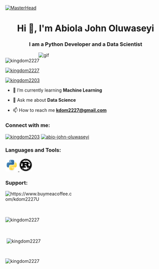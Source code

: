 [![MasterHead](https://twitter.com/kingdom2203/header_photo)](https://rishavchanda.io)
<h1 align="center">Hi 👋, I'm Abiola John Oluwaseyi</h1>
<h3 align="center">I am a Python Developer and a Data Scientist</h3>
<img align="right" alt="gif" width="400" src="https://images.squarespacecdn.com/content/v1/5769fc401b631bab1addb2ab/1541580611624-TE64QGKRJG8SWAIUS7NS/coding-freak.gif" />


<p align="left"> <img src="https://komarev.com/ghpvc/?username=kingdom2227&label=Profile%20views&color=0e75b6&style=flat" alt="kingdom2227" /> </p>

<p align="left"> <a href="https://github.com/ryo-ma/github-profile-trophy"><img src="https://github-profile-trophy.vercel.app/?username=kingdom2227" alt="kingdom2227" /></a> </p>

<p align="left"> <a href="https://twitter.com/kingdom2203" target="blank"><img src="https://img.shields.io/twitter/follow/kingdom2203?logo=twitter&style=for-the-badge" alt="kingdom2203" /></a> </p>

- 🌱 I’m currently learning **Machine Learning**

- 💬 Ask me about **Data Science**

- 📫 How to reach me **kdom2227@gmail.com**

<h3 align="left">Connect with me:</h3>
<p align="left">
<a href="https://twitter.com/kingdom2203" target="blank"><img align="center" src="https://raw.githubusercontent.com/rahuldkjain/github-profile-readme-generator/master/src/images/icons/Social/twitter.svg" alt="kingdom2203" height="30" width="40" /></a>
<a href="https://linkedin.com/in/abio-john-oluwaseyi" target="blank"><img align="center" src="https://raw.githubusercontent.com/rahuldkjain/github-profile-readme-generator/master/src/images/icons/Social/linked-in-alt.svg" alt="abio-john-oluwaseyi" height="30" width="40" /></a>
</p>

<h3 align="left">Languages and Tools:</h3>
<p align="left"> <a href="https://www.python.org" target="_blank" rel="noreferrer"> <img src="https://raw.githubusercontent.com/devicons/devicon/master/icons/python/python-original.svg" alt="python" width="40" height="40"/> </a> <a href="https://www.rust-lang.org" target="_blank" rel="noreferrer"> <img src="https://raw.githubusercontent.com/devicons/devicon/master/icons/rust/rust-plain.svg" alt="rust" width="40" height="40"/> </a> </p>

<h3 align="left">Support:</h3>
<p><a href="https://www.buymeacoffee.com/https://www.buymeacoffee.com/kdom2227U"> <img align="left" src="https://cdn.buymeacoffee.com/buttons/v2/default-yellow.png" height="50" width="210" alt="https://www.buymeacoffee.com/kdom2227U" /></a></p>
<br>
<br>
<br>
<br>
<p><img align="left" src="https://github-readme-stats.vercel.app/api/top-langs?username=kingdom2227&show_icons=true&locale=en&layout=compact" alt="kingdom2227" /></p>
<br>
<br>
<br>
<p>&nbsp;<img align="center" src="https://github-readme-stats.vercel.app/api?username=kingdom2227&show_icons=true&locale=en" alt="kingdom2227" /></p>
<br>
<p><img align="center" src="https://github-readme-streak-stats.herokuapp.com/?user=kingdom2227&" alt="kingdom2227" /></p>
